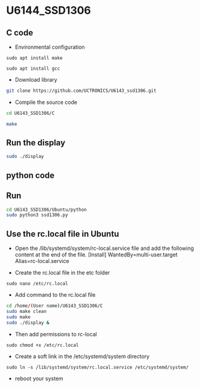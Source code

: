 # U6144_SSD1306

## C code
- Environmental configuration
```
sudo apt install make
```
```
sudo apt install gcc
```
- Download library 
```bash
git clone https://github.com/UCTRONICS/U6143_ssd1306.git
```
- Compile the source code 
```bash
cd U6143_SSD1306/C 
```
```bash
make 
```
## Run the display
```bash 
sudo ./display 
```

## python code


## Run
```bash
cd U6143_SSD1306/Ubuntu/python
sudo python3 ssd1306.py
```

## Use the rc.local file in Ubuntu

- Open the /lib/systemd/system/rc-local.service file and add the following content at the end of the file.
[Install]
WantedBy=multi-user.target
Alias=rc-local.service

- Create the rc.local file in the etc folder
```
sudo nano /etc/rc.local
```
- Add command to the rc.local file
```bash
cd /home/(User name)/U6143_SSD1306/C 
sudo make clean 
sudo make 
sudo ./display &
```
- Then add permissions to rc-local
```
sudo chmod +x /etc/rc.local
```
- Create a soft link in the /etc/systemd/system directory
```
sudo ln -s /lib/systemd/system/rc.local.service /etc/systemd/system/
```

- reboot your system

